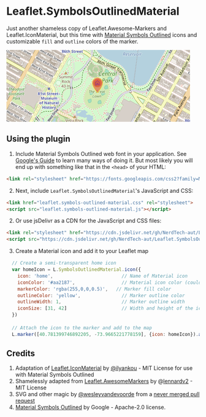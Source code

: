 # Leaflet.SymbolsOutlinedMaterial
Just another shameless copy of Leaflet.Awesome-Markers and Leaflet.IconMaterial, but this time with [Material Symbols Outlined](https://fonts.google.com/icons?icon.set=Material+Symbols&icon.style=Outlined) icons and customizable `fill` and `outline` colors of the marker.

![Leaflet.IconMaterial screenshot](screenshot.png "Leaflet.IconMaterial screenshot")

## Using the plugin
1. Include Material Symbols Outlined web font in your application. See [Google's Guide](https://developers.google.com/fonts/docs/material_symbols) to learn many ways of doing it. But most likely you will end up with something like that in the `<head>` of your HTML:
```html
<link rel="stylesheet" href="https://fonts.googleapis.com/css2?family=Material+Symbols+Outlined" />
```

2. Next, include `Leaflet.SymbolsOutlinedMaterial`'s JavaScript and CSS:

```html
<link href="leaflet.symbols-outlined-material.css" rel="stylesheet">
<script src="leaflet.symbols-outlined-material.js"></script>
```
2. Or use jsDelivr as a CDN for the JavaScript and CSS files:

```html
<link rel="stylesheet" href="https://cdn.jsdelivr.net/gh/NerdTech-aut/Leaflet.SymbolsOutlinedMaterial@refs/heads/master/dist/leaflet.symbols-outlined-material.css">
<script src="https://cdn.jsdelivr.net/gh/NerdTech-aut/Leaflet.SymbolsOutlinedMaterial@refs/heads/master/dist/leaflet.symbols-outlined-material.js"></script>
```

3. Create a Material icon and add it to your Leaflet map
```js
  // Create a semi-transparent home icon
  var homeIcon = L.SymbolsOutlinedMaterial.icon({
    icon: 'home',                         // Name of Material icon
    iconColor: '#aa2187',                 // Material icon color (could be rgba, hex, html name...)
    markerColor: 'rgba(255,0,0,0.5)',   // Marker fill color
    outlineColor: 'yellow',               // Marker outline color
    outlineWidth: 1,                      // Marker outline width
    iconSize: [31, 42]                    // Width and height of the icon
  })
  
  // Attach the icon to the marker and add to the map
  L.marker([40.781399746892205, -73.9665221778159], {icon: homeIcon}).addTo(map)
```

## Credits
1. Adaptation of [Leaflet.IconMaterial](https://github.com/ilyankou/Leaflet.IconMaterial) by [@ilyankou](https://github.com/ilyankou) - MIT License for use with Material Symbols Outlined
2. Shamelessly adapted from [Leaflet.AwesomeMarkers](https://github.com/lvoogdt/Leaflet.awesome-markers) by @[lennardv2](https://github.com/lennardv2/Leaflet.awesome-markers) - MIT License
3. SVG and other magic by [@wesleyvandevoorde](https://github.com/wesleyvandevoorde) from a [never merged pull request](https://github.com/lvoogdt/Leaflet.awesome-markers/pull/74)
4. [Material Symbols Outlined](https://fonts.google.com/icons?icon.set=Material+Symbols&icon.style=Outlined) by Google - Apache-2.0 license.
